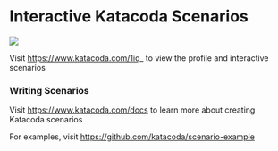 # Interactive Katacoda Scenarios

[![](http://shields.katacoda.com/katacoda/1iq_/count.svg)](https://www.katacoda.com/1iq_ "Get your profile on Katacoda.com")

Visit https://www.katacoda.com/1iq_ to view the profile and interactive scenarios

### Writing Scenarios
Visit https://www.katacoda.com/docs to learn more about creating Katacoda scenarios

For examples, visit https://github.com/katacoda/scenario-example
